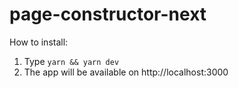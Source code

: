 # page-constructor-next

How to install:
1. Type `yarn && yarn dev`
2. The app will be available on http://localhost:3000
